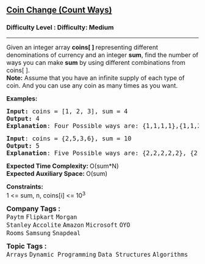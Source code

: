 <h2><a href="https://www.geeksforgeeks.org/problems/coin-change2448/1?page=1&difficulty=Medium,Hard&sprint=94ade6723438d94ecf0c00c3937dad55&sprint=94ade6723438d94ecf0c00c3937dad55&sortBy=difficulty">Coin Change (Count Ways)</a></h2><h3>Difficulty Level : Difficulty: Medium</h3><hr><div class="problems_problem_content__Xm_eO"><p><span style="font-size: 12pt;">Given an integer&nbsp;array <strong>coins[ ]</strong><strong>&nbsp;</strong>representing different denominations of currency and an integer <strong>sum</strong>, find the number of ways you can make <strong>sum</strong> by using different combinations from coins[ ]. &nbsp;<br><strong>Note:</strong> Assume that you have an infinite supply of each type of coin. And you can use any coin as many times as you want.</span></p>
<p><span style="font-size: 12pt;"><strong>Examples:</strong></span></p>
<pre><span style="font-size: 12pt;"><strong>Input: </strong>coins = [1, 2, 3], sum = 4
<strong>Output:</strong> 4
<strong>Explanation</strong>: Four Possible ways are: {1,1,1,1},{1,1,2},{2,2},{1,3}.
</span></pre>
<pre><span style="font-size: 12pt;"><strong>Input</strong>: coins = {2,5,3,6}, sum = 10
<strong>Output:</strong> 5
<strong>Explanation</strong>: Five Possible ways are: {2,2,2,2,2}, {2,2,3,3}, {2,2,6}, {2,3,5} and {5,5}.
</span></pre>
<p><span style="font-size: 12pt;"><strong>Expected Time Complexity: </strong>O(sum*N)<br><strong>Expected Auxiliary Space:&nbsp;</strong>O(sum)</span></p>
<p><span style="font-size: 12pt;"><strong>Constraints:</strong><br>1 &lt;= sum, n, coins[i] &lt;= 10<sup>3</sup></span></p></div><p><span style=font-size:18px><strong>Company Tags : </strong><br><code>Paytm</code>&nbsp;<code>Flipkart</code>&nbsp;<code>Morgan Stanley</code>&nbsp;<code>Accolite</code>&nbsp;<code>Amazon</code>&nbsp;<code>Microsoft</code>&nbsp;<code>OYO Rooms</code>&nbsp;<code>Samsung</code>&nbsp;<code>Snapdeal</code>&nbsp;<br><p><span style=font-size:18px><strong>Topic Tags : </strong><br><code>Arrays</code>&nbsp;<code>Dynamic Programming</code>&nbsp;<code>Data Structures</code>&nbsp;<code>Algorithms</code>&nbsp;